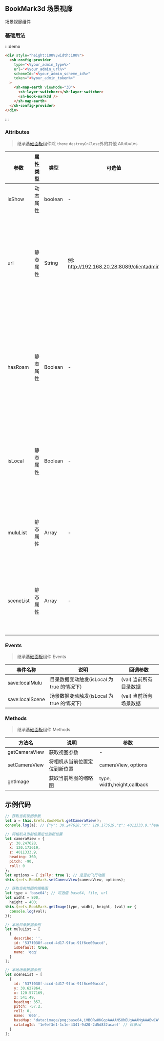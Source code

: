 ## BookMark3d 场景视廊

场景视廊组件

### 基础用法

:::demo

```html
<div style="height:100%;width:100%">
  <sh-config-provider
    type="<%your_admin_type%>"
    url="<%your_admin_url%>"
    schemeId="<%your_admin_scheme_id%>"
    token="<%your_admin_token%>"
  >
    <sh-map-earth viewMode="3D">
      <sh-layer-switcher></sh-layer-switcher>
      <sh-book-mark3d />
    </sh-map-earth>
  </sh-config-provider>
</div>
```

:::

### Attributes

> 继承[基础面板](#/zh-CN/component/general-card)组件除 `theme` `destroyOnClose`外的其他 Attributes

| 参数      | 属性类型 | 类型    | 可选值                                    | 默认值               | 说明                           |
| --------- | -------- | ------- | ----------------------------------------- | -------------------- | ------------------------------ |
| isShow    | 动态属性 | boolean | -                                         | true                 | 是否显示                       |
| url       | 静态属性 | String  | 例: http://192.168.20.28:8089/clientadmin | 不传则默认运维端地址 | 手动传入 url 优先级高于运维端  |
| hasRoam   | 静态属性 | Boolean | -                                         | true                 | 项目中必须引用飞行漫游组件有效 |
| isLocal   | 静态属性 | Boolean | -                                         | false                | 是否使用本地缓存数据           |
| muluList  | 静态属性 | Array   | -                                         | []                   | 传入的本地目录数据             |
| sceneList | 静态属性 | Array   | -                                         | []                   | 传入的本地场景数据             |

### Events

> 继承[基础面板](#/zh-CN/component/general-card)组件 Events

| 事件名称        | 说明                                       | 回调参数               |
| --------------- | ------------------------------------------ | ---------------------- |
| save:localMulu  | 目录数据变动触发(isLocal 为 true 的情况下) | (val) 当前所有目录数据 |
| save:localScene | 场景数据变动触发(isLocal 为 true 的情况下) | (val) 当前所有场景数据 |

### Methods

> 继承[基础面板](#/zh-CN/component/general-card)组件 Methods

| 方法名        | 说明                         | 参数                        |
| ------------- | ---------------------------- | --------------------------- |
| getCameraView | 获取视图参数                 | -                           |
| setCameraView | 将相机从当前位置定位到新位置 | cameraView, options         |
| getImage      | 获取当前地图的缩略图         | type, width,height,callback |

## 示例代码

```javascript
// 获取当前视图参数
let a = this.$refs.BookMark.getCameraView();
console.log(a); // {"y": 30.247628,"x": 120.173619,"z": 4011333.9,"heading": 360,"pitch": -90,"roll": 0}

// 将相机从当前位置定位到新位置
let cameraView = {
  y: 30.247628,
  x: 120.173619,
  z: 4011333.9,
  heading: 360,
  pitch: -90,
  roll: 0
};
let options = { isFly: true }; // 是否加飞行动画
this.$refs.BookMark.setCameraView(cameraView, options);

// 获取当前地图的缩略图
let type = 'base64'; // 可选值 base64, file, url
let widht = 800,
  height = 400;
this.$refs.BookMark.getImage(type, widht, height, (val) => {
  console.log(val);
});

// 本地目录数据示例
let muluList = [
  {
    describe: '',
    id: '537f038f-accd-4d17-9fac-91f6ce00accd',
    isDefault: true,
    name: 'qqq'
  }
];

// 本地场景数据示例
let sceneList = [
  {
    id: '537f038f-accd-4d17-9fac-91f6ce00accd',
    y: 30.627864,
    x: 120.577169,
    z: 541.49,
    heading: 357,
    pitch: -57.2,
    roll: 0,
    name: '666',
    baseMap: 'data:image/png;base64,iVBORw0KGgoAAAANSUhEUgAAAMgAAABwCAYAAABbwT', // base64 || 图片地址
    catalogId: '1e9ef3e1-1c1e-4341-9d20-2d5d832acaef' // 目录id
  }
];
```
